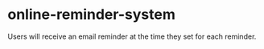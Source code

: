 # online-reminder-system

Users will receive an email reminder at the time they set for each reminder.

<!-- this is database account https://supabase.com/dashboard/project/yruhvlempschbyilrsyj -->
